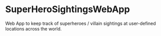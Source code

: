 # SuperHeroSightingsWebApp
Web App to keep track of superheroes / villain sightings at user-defined locations across the world.
